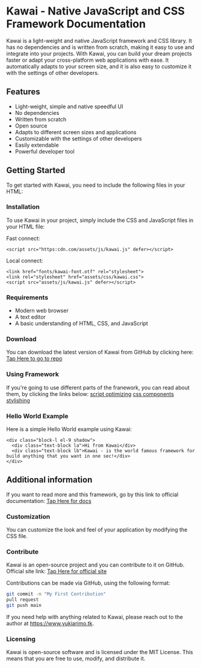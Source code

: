 # Kawai - Native JavaScript and CSS Framework Documentation
Kawai is a light-weight and native JavaScript framework and CSS library. It has no dependencies and is written from scratch, making it easy to use and integrate into your projects. 
With Kawai, you can build your dream projects faster or adapt your cross-platform web applications with ease. It automatically adapts to your screen size, and it is also easy to customize it with the settings of other developers.

## Features
- Light-weight, simple and native speedful UI
- No dependencies
- Written from scratch
- Open source
- Adapts to different screen sizes and applications
- Customizable with the settings of other developers
- Easily extendable
- Powerful developer tool

## Getting Started
To get started with Kawai, you need to include the following files in your HTML:

### Installation
To use Kawai in your project, simply include the CSS and JavaScript files in your HTML file:

Fast connect:
```
<script src="https:cdn.com/assets/js/kawai.js" defer></script>
```

Local connect:
```
<link href="fonts/kawai-font.otf" rel="stylesheet">
<link rel="stylesheet" href="assets/css/kawai.css">
<script src="assets/js/kawai.js" defer></script>
```

### Requirements
- Modern web browser
- A text editor
- A basic understanding of HTML, CSS, and JavaScript

### Download
You can download the latest version of Kawai from GitHub by clicking here: [Tap Here to go to repo](https://example.com)

### Using Framework
If you're going to use different parts of the franework, you can read about them, by clicking the links below:
[script optimizing](https://example.com)
[css components](https://example.com)
[stylishing](https://example.com)

### Hello World Example
Here is a simple Hello World example using Kawai:
```
<div class="block-l el-9 shadow">
  <div class="text-block la">Hi from Kawai</div>
  <div class="text-block lb">Kawai - is the world famous framework for build anything that you want in one sec!</div>
</div>
```

## Additional information
If you want to read more and this framework, go by this link to official documentation: 
[Tap Here for docs](https://example.com)

### Customization
You can customize the look and feel of your application by modifying the CSS file.

### Contribute
Kawai is an open-source project and you can contribute to it on GitHub.
Official site link: [Tap Here for official site](https://example.com)

Contributions can be made via GitHub, using the following format:

```sh
git commit -m "My First Contribution"
pull request
git push main
```

If you need help with anything related to Kawai, please reach out to the author at https://www.yukiarimo.tk.

### Licensing
Kawai is open-source software and is licensed under the MIT License. This means that you are free to use, modify, and distribute it.
